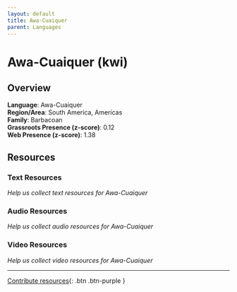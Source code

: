 ```yaml
---
layout: default
title: Awa-Cuaiquer
parent: Languages
---
```


# Awa-Cuaiquer (kwi)

## Overview

**Language**: Awa-Cuaiquer  
**Region/Area**: South America, Americas  
**Family**: Barbacoan  
**Grassroots Presence (z-score)**: 0.12  
**Web Presence (z-score)**: 1.38  

## Resources

### Text Resources
*Help us collect text resources for Awa-Cuaiquer*

### Audio Resources
*Help us collect audio resources for Awa-Cuaiquer*

### Video Resources
*Help us collect video resources for Awa-Cuaiquer*

---

[Contribute resources](https://forms.office.com/e/1SfLJx3u1r){: .btn .btn-purple }
